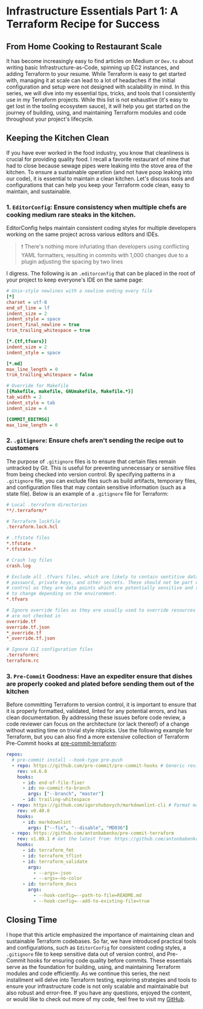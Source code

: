 # Infrastructure Essentials Part 1: A Terraform Recipe for Success

## From Home Cooking to Restaurant Scale

It has become increasingly easy to find articles on Medium or `Dev.to` about writing basic Infrastructure-as-Code, spinning up EC2 instances, and adding Terraform to your resume. While Terraform is easy to get started with, managing it at scale can lead to a lot of headaches if the initial configuration and setup were not designed with scalability in mind. In this series, we will dive into my essential tips, tricks, and tools that I consistently use in my Terraform projects. While this list is not exhaustive (it's easy to get lost in the tooling ecosystem sauce), it will help you get started on the journey of building, using, and maintaining Terraform modules and code throughout your project's lifecycle.

## Keeping the Kitchen Clean

If you have ever worked in the food industry, you know that cleanliness is crucial for providing quality food. I recall a favorite restaurant of mine that had to close because sewage pipes were leaking into the stove area of the kitchen. To ensure a sustainable operation (and not have poop leaking into our code), it is essential to maintain a clean kitchen. Let's discuss tools and configurations that can help you keep your Terraform code clean, easy to maintain, and sustainable.

### 1. `EditorConfig`: Ensure consistency when multiple chefs are cooking medium rare steaks in the kitchen.

EditorConfig helps maintain consistent coding styles for multiple developers working on the same project across various editors and IDEs. 

> :exclamation: There's nothing more infuriating than developers using conflicting YAML formatters, resulting in commits with 1,000 changes due to a plugin adjusting the spacing by two lines

I digress. The following is an `.editorconfig` that can be placed in the root of your project to keep everyone's IDE on the same page:

```ini
# Unix-style newlines with a newline ending every file
[*]
charset = utf-8
end_of_line = lf
indent_size = 2
indent_style = space
insert_final_newline = true
trim_trailing_whitespace = true

[*.{tf,tfvars}]
indent_size = 2
indent_style = space

[*.md]
max_line_length = 0
trim_trailing_whitespace = false

# Override for Makefile
[{Makefile, makefile, GNUmakefile, Makefile.*}]
tab_width = 2
indent_style = tab
indent_size = 4

[COMMIT_EDITMSG]
max_line_length = 0
```

### 2. `.gitignore`: Ensure chefs aren't sending the recipe out to customers

The purpose of `.gitignore` files is to ensure that certain files remain untracked by Git. This is useful for preventing unnecessary or sensitive files from being checked into version control. By specifying patterns in a `.gitignore` file, you can exclude files such as build artifacts, temporary files, and configuration files that may contain sensitive information (such as a state file). Below is an example of a `.gitignore` file for Terraform:

```ini
# Local .terraform directories
**/.terraform/*

# Terraform lockfile
.terraform.lock.hcl

# .tfstate files
*.tfstate
*.tfstate.*

# Crash log files
crash.log

# Exclude all .tfvars files, which are likely to contain sentitive data, such as
# password, private keys, and other secrets. These should not be part of version
# control as they are data points which are potentially sensitive and subject
# to change depending on the environment.
*.tfvars

# Ignore override files as they are usually used to override resources locally and so
# are not checked in
override.tf
override.tf.json
*_override.tf
*_override.tf.json

# Ignore CLI configuration files
.terraformrc
terraform.rc
```

### 3. `Pre-Commit` Goodness: Have an expediter ensure that dishes are properly cooked and plated before sending them out of the kitchen

Before committing Terraform to version control, it is important to ensure that it is properly formatted, validated, linted for any potential errors, and has clean documentation. By addressing these issues before code review, a code reviewer can focus on the architecture (or lack thereof) of a change without wasting time on trivial style nitpicks. Use the following example for Terraform, but you can also find a more extensive collection of Terraform Pre-Commit hooks at [pre-commit-terraform](https://github.com/antonbabenko/pre-commit-terraform):

```yaml
repos:
  # pre-commit install --hook-type pre-push
  - repo: https://github.com/pre-commit/pre-commit-hooks # Generic review/format
    rev: v4.6.0
    hooks:
      - id: end-of-file-fixer
      - id: no-commit-to-branch
        args: ["--branch", "master"]
      - id: trailing-whitespace
  - repo: https://github.com/igorshubovych/markdownlint-cli # Format markdown
    rev: v0.40.0
    hooks:
      - id: markdownlint
        args: ["--fix", "--disable", "MD036"]
  - repo: https://github.com/antonbabenko/pre-commit-terraform
    rev: v1.89.1 # Get the latest from: https://github.com/antonbabenko/pre-commit-terraform/releases
    hooks:
      - id: terraform_fmt
      - id: terraform_tflint
      - id: terraform_validate
        args:
          - --args=-json
          - --args=-no-color
      - id: terraform_docs
        args:
          - --hook-config=--path-to-file=README.md
          - --hook-config=--add-to-existing-file=true
```

## Closing Time

I hope that this article emphasized the importance of maintaining clean and sustainable Terraform codebases. So far, we have introduced practical tools and configurations, such as `EditorConfig` for consistent coding styles, a `.gitignore` file to keep sensitive data out of version control, and Pre-Commit hooks for ensuring code quality before commits. These essentials serve as the foundation for building, using, and maintaining Terraform modules and code efficiently. As we continue this series, the next installment will delve into Terraform testing, exploring strategies and tools to ensure your infrastructure code is not only scalable and maintainable but also robust and error-free. If you have any questions, enjoyed the content, or would like to check out more of my code, feel free to visit my [GitHub](https://github.com/RoseSecurity).

